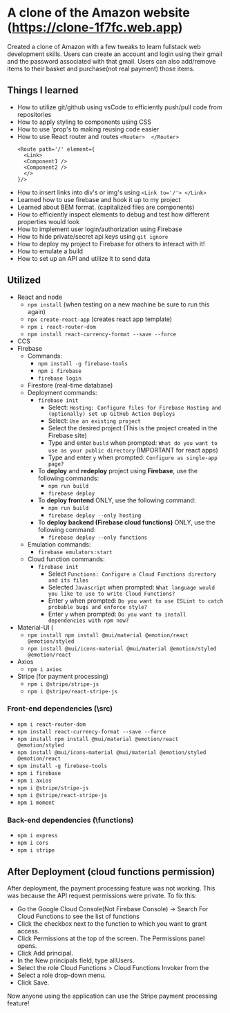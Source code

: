 # A clone of the Amazon website (https://clone-1f7fc.web.app)

Created a clone of Amazon with a few tweaks to learn fullstack web development skills. Users can create an account and login using their gmail and the password associated with that gmail. Users can also add/remove items to their basket and purchase(not real payment) those items.

## Things I learned

- How to utilize git/github using vsCode to efficiently push/pull code from repositories
- How to apply styling to components using CSS
- How to use 'prop's to making reusing code easier
- How to use React router and routes
  `<Router>  </Router>`
  ```
  <Route path='/' element={
    <Link>
    <Component1 />
    <Component2 />
    </>
  }/>
  ```
- How to insert links into div's or img's using `<Link to='/'> </Link>`
- Learned how to use firebase and hook it up to my project
- Learned about BEM format. (capitalized files are components)
- How to efficiently inspect elements to debug and test how different properties would look
- How to implement user login/authorization using Firebase
- How to hide private/secret api keys using `git ignore`
- How to deploy my project to Firebase for others to interact with it!
- How to emulate a build
- How to set up an API and utilize it to send data

## Utilized

- React and node
  - `npm install` (when testing on a new machine be sure to run this again)
  - `npx create-react-app` (creates react app template)
  - `npm i react-router-dom`
  - `npm install react-currency-format --save --force`
- CCS
- Firebase
  - Commands:
    - `npm install -g firebase-tools`
    - `npm i firebase`
    - `firebase login`
  - Firestore (real-time database)
  - Deployment commands:
    - `firebase init`
      - Select: `Hosting: Configure files for Firebase Hosting and (optionally) set up GitHub Action Deploys`
      - Select: `Use an existing project`
      - Select the desired project (This is the project created in the Firebase site)
      - Type and enter `build` when prompted: `What do you want to use as your public directory` (IMPORTANT for react apps)
      - Type and enter `y` when prompted: `Configure as single-app page?`
    - To **deploy** and **redeploy** project using **Firebase**, use the following commands:
      - `npm run build`
      - `firebase deploy`
    - To **deploy frontend** ONLY, use the following command:
      - `npm run build`
      - `firebase deploy --only hosting`
    - To **deploy backend (Firebase cloud functions)** ONLY, use the following command:
      - `firebase deploy --only functions`
  - Emulation commands:
    - `firebase emulators:start`
  - Cloud function commands:
    - `firebase init`
      - Select `Functions: Configure a Cloud Functions directory and its files`
      - Selected `Javascript` when prompted: `What language would you like to use to write Cloud Functions?`
      - Enter `y` when prompted: `Do you want to use ESLint to catch probable bugs and enforce style?`
      - Enter `y` when prompted: `Do you want to install dependencies with npm now?`
- Material-UI (
  - `npm install npm install @mui/material @emotion/react @emotion/styled`
  - `npm install @mui/icons-material @mui/material @emotion/styled @emotion/react`
- Axios
  - `npm i axios`
- Stripe (for payment processing)
  - `npm i @stripe/stripe-js`
  - `npm i @stripe/react-stripe-js`

### **Front-end** dependencies (\src)

- `npm i react-router-dom`
- `npm install react-currency-format --save --force`
- `npm install npm install @mui/material @emotion/react @emotion/styled`
- `npm install @mui/icons-material @mui/material @emotion/styled @emotion/react`
- `npm install -g firebase-tools`
- `npm i firebase`
- `npm i axios`
- `npm i @stripe/stripe-js`
- `npm i @stripe/react-stripe-js`
- `npm i moment`

### **Back-end** dependencies (\functions)

- `npm i express`
- `npm i cors`
- `npm i stripe`

## After Deployment (cloud functions permission)

After deployment, the payment processing feature was not working. This was because the API request permissions were private. To fix this:

- Go the Google Cloud Console(Not Firebase Console) -> Search For Cloud Functions to see the list of functions
- Click the checkbox next to the function to which you want to grant access.
- Click Permissions at the top of the screen. The Permissions panel opens.
- Click Add principal.
- In the New principals field, type allUsers.
- Select the role Cloud Functions > Cloud Functions Invoker from the
- Select a role drop-down menu.
- Click Save.

Now anyone using the application can use the Stripe payment processing feature!
